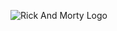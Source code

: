 ![Rick And Morty Logo](https://github.com/fernandoluckesi/rick-and-morty/assets/52496606/01387001-de0f-4abd-b2d9-dbe16fe3a68e)

